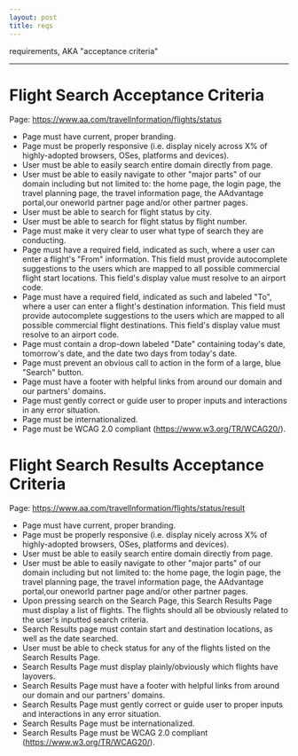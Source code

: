 ```yaml
---
layout: post
title: reqs
---
```

requirements, AKA "acceptance criteria"

***

# Flight Search Acceptance Criteria
Page: https://www.aa.com/travelInformation/flights/status

+ Page must have current, proper branding.
+ Page must be properly responsive (i.e. display nicely across X% of highly-adopted browsers, OSes, platforms and devices).
+ User must be able to easily search entire domain directly from page.
+ User must be able to easily navigate to other "major parts" of our domain including but not limited to: the home page, the login page, the travel planning page, the travel information page, the AAdvantage portal,our oneworld partner page and/or other partner pages.
+ User must be able to search for flight status by city.
+ User must be able to search for flight status by flight number.
+ Page must make it very clear to user what type of search they are conducting.
+ Page must have a required field, indicated as such, where a user can enter a flight's "From" information. This field must provide autocomplete suggestions to the users which are mapped to all possible commercial flight start locations. This field's display value must resolve to an airport code.
+ Page must have a required field, indicated as such and labeled "To", where a user can enter a flight's destination information. This field must provide autocomplete suggestions to the users which are mapped to all possible commercial flight destinations. This field's display value must resolve to an airport code.
+ Page must contain a drop-down labeled "Date" containing today's date, tomorrow's date, and the date two days from today's date.
+ Page must prevent an obvious call to action in the form of a large, blue "Search" button.
+ Page must have a footer with helpful links from around our domain and our partners' domains.
+ Page must gently correct or guide user to proper inputs and interactions in any error situation.
+ Page must be internationalized.
+ Page must be WCAG 2.0 compliant (https://www.w3.org/TR/WCAG20/).


# Flight Search Results Acceptance Criteria
Page:  https://www.aa.com/travelInformation/flights/status/result

+ Page must have current, proper branding.
+ Page must be properly responsive (i.e. display nicely across X% of highly-adopted browsers, OSes, platforms and devices).
+ User must be able to easily search entire domain directly from page.
+ User must be able to easily navigate to other "major parts" of our domain including but not limited to: the home page, the login page, the travel planning page, the travel information page, the AAdvantage portal,our oneworld partner page and/or other partner pages.
+ Upon pressing search on the Search Page, this Search Results Page must display a list of flights.  The flights should all be obviously related to the user's inputted search criteria.
+ Search Results page must contain start and destination locations, as well as the date searched.
+ User must be able to check status for any of the flights listed on the Search Results Page.
+ Search Results Page must display plainly/obviously which flights have layovers.
+ Search Results Page must have a footer with helpful links from around our domain and our partners' domains.
+ Search Results Page must gently correct or guide user to proper inputs and interactions in any error situation.
+ Search Results Page must be internationalized.
+ Search Results Page must be WCAG 2.0 compliant (https://www.w3.org/TR/WCAG20/).
